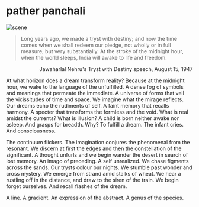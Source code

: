 # pather panchali

![scene](https://github.com/ZONE-09/pather-panchali/blob/master/assets/train.png)

> Long years ago, we made a tryst with destiny; and now the time comes when we shall redeem our pledge, not wholly or in full measure, but very substantially. At the stroke of the midnight hour, when the world sleeps, India will awake to life and freedom.
<p align="right"> Jawaharlal Nehru's Tryst with Destiny speech, August 15, 1947 </p>

At what horizon does a dream transform reality? Because at the midnight hour, we wake to the language of the unfulfilled. A dense fog of symbols and meanings that permeate the immediate. A universe of forms that veil the vicissitudes of time and space. We imagine what the mirage reflects. Our dreams echo the rudiments of self. A faint memory that recalls harmony. A specter that transforms the formless and the void. What is real amidst the currents? What is illusion? A child is born neither awake nor asleep. And grasps for breadth. Why? To fulfill a dream. The infant cries. And consciousness.

The continuum flickers. The imagination conjures the phenomenal from the resonant. We discern at first the edges and then the constellation of the significant. A thought unfurls and we begin wander the desert in search of lost memory. An imago of preceding. A self unrealized. We chase figments across the sands. Our trysts colour our nights. We stumble past wonder and cross mystery. We emerge from strand amid stalks of wheat. We hear a rustling off in the distance, and draw to the siren of the train. We begin forget ourselves. And recall flashes of the dream.

A line. A gradient. An expression of the abstract. A genus of the species. 

